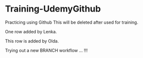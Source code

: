 # Training-UdemyGithub
Practicing using Github
This will be deleted after used for training.

One row added by Lenka.

This row is added by Olda.

Trying out a new BRANCH workflow ... !!!
